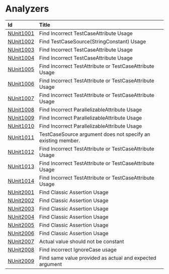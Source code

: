 # Analyzers #

| Id       | Title
| :--      | :--
| [NUnit1001]()| Find Incorrect TestCaseAttribute Usage
| [NUnit1002]()| Find TestCaseSource(StringConstant) Usage
| [NUnit1003]()| Find Incorrect TestCaseAttribute Usage
| [NUnit1004]()| Find Incorrect TestCaseAttribute Usage
| [NUnit1005]()| Find Incorrect TestAttribute or TestCaseAttribute Usage
| [NUnit1006]()| Find Incorrect TestAttribute or TestCaseAttribute Usage
| [NUnit1007]()| Find Incorrect TestAttribute or TestCaseAttribute Usage
| [NUnit1008]()| Find Incorrect ParallelizableAttribute Usage
| [NUnit1009]()| Find Incorrect ParallelizableAttribute Usage
| [NUnit1010]()| Find Incorrect ParallelizableAttribute Usage
| [NUnit1011]()| TestCaseSource argument does not specify an existing member.
| [NUnit1012]()| Find Incorrect TestAttribute or TestCaseAttribute Usage
| [NUnit1013]()| Find Incorrect TestAttribute or TestCaseAttribute Usage
| [NUnit1014]()| Find Incorrect TestAttribute or TestCaseAttribute Usage
| [NUnit2001]()| Find Classic Assertion Usage
| [NUnit2002]()| Find Classic Assertion Usage
| [NUnit2003]()| Find Classic Assertion Usage
| [NUnit2004]()| Find Classic Assertion Usage
| [NUnit2005]()| Find Classic Assertion Usage
| [NUnit2006]()| Find Classic Assertion Usage
| [NUnit2007]()| Actual value should not be constant
| [NUnit2008]()| Find incorrect IgnoreCase usage
| [NUnit2009]()| Find same value provided as actual and expected argument

